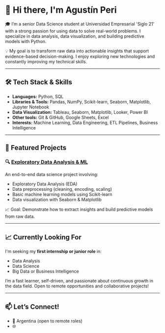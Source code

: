 # 👋 Hi there, I'm Agustín Peri

🎓 I’m a senior Data Science student at Universidad Empresarial 'Siglo 21' with a strong passion for using data to solve real-world problems. I specialize in data analysis, data visualization, and building predictive models with Python.

💡 My goal is to transform raw data into actionable insights that support evidence-based decision-making. I enjoy exploring new technologies and constantly improving my technical skills.

---

## 🛠️ Tech Stack & Skills

- **Languages:** Python, SQL  
- **Libraries & Tools:** Pandas, NumPy, Scikit-learn, Seaborn, Matplotlib, Jupyter Notebook  
- **Data Visualization:** Tableau, Seaborn, Matplotlib, Looker, Power BI  
- **Other tools:** Git & GitHub, Google Sheets, Excel  
- **Interests:** Machine Learning, Data Engineering, ETL Pipelines, Business Intelligence

---

## 🚀 Featured Projects

### 🔍 [Exploratory Data Analysis & ML](https://github.com/AgustinP-eri/Exploratory-Data-Analysis-ML)
An end-to-end data science project involving:
- Exploratory Data Analysis (EDA)
- Data preprocessing (cleaning, encoding, scaling)
- Basic machine learning models using Scikit-learn
- Data visualization with Seaborn & Matplotlib

📈 Goal: Demonstrate how to extract insights and build predictive models from raw data.

---

## 📈 Currently Looking For

I'm seeking my **first internship or junior role** in:
- Data Analysis
- Data Science
- Big Data or Business Intelligence

I’m a fast learner, self-driven, and passionate about continuous growth in the data field. Open to remote opportunities and collaborative projects!

---

## 📫 Let’s Connect!

- 📍 Argentina (open to remote roles)
- 🌐
